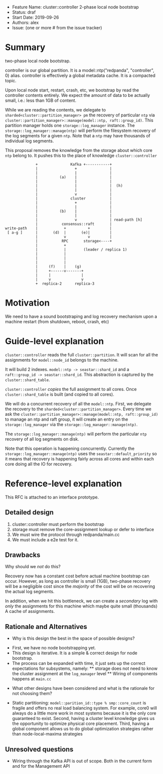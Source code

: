- Feature Name: cluster::controller 2-phase local node bootstrap
- Status: draf
- Start Date: 2019-09-26
- Authors: alex
- Issue: (one or more # from the issue tracker)

# Summary

two-phase local node bootstrap.

controller is our global partition. It is a model::ntp("redpanda", "controller", 0) alias.
controller is effectively a global metadata cache. It is a compacted topic.

Upon local node start, restart, crash, etc,
we bootstrap by read the controller contents entirely. We expect the
amount of data to be actually small, i.e.: less than 1GB of content.

While we are reading the contents, we delegate to
`sharded<cluster::partition_manager> pm` the recovery of particular `ntp` via
`cluster::partition_manager>::manage(model::ntp, raft::group_id)`.
This partition manager holds one `storage::log_manager` instance. The
`storage::log_manager::manage(ntp)` will perform the filesystem recovery of
the log segments for a given `ntp`. Note that a `ntp` may have thousands
of individual log segments.

This proposal removes the knowledge from the storage about which core `ntp`
belong to. It pushes this to the place of knowledge `cluster::controller`



```
              +               Kafka +-----------+
              |                 +               |
              |                 |               |
              |          (a)    |               |
              |                 |               |
              |                 |               |  (h)
              |                 |               |
              |                 v               |
              |               cluster           |
              |                 +               |
              |                 |               |
              |          (b)    |               |
              |                 |               |
              |                 v               | read-path [h]
              |           consensus::raft       |
write-path    |            +          +         |
 [ a-g ]      |       (d)  |       (e)|         |
              |            v          v         |
              |           RPC       storage<----+
              |            +
              |            |        (leader / replica 1)
              |            |
              |            |
              |            |
              |     (f)    |    (g)
              |     +------v-------+
              |     |              |
              |     v              v
              +  replica-2      replica-3

```

# Motivation

We need to have a sound bootstraping and log recovery mechanism
upon a machine restart (from shutdown, reboot, crash, etc)

# Guide-level explanation

`cluster::controller` reads the full `cluster::partition`. It will scan for
all the assignments for `model::node_id` belongs to the machine.

It will build 2 indexes. `model::ntp -> seastar::shard_id` and a
`raft::group_id -> seastar::shard_id`. This abstraction is captured by
the `cluster::shard_table`.

`cluster::controller` _copies_ the full assignment to all cores.
Once `cluster::shard_table` is built (and copied to all cores).

We will do a concurrent recovery of all the `model::ntp`. First,
we delegate the recovery to the `sharded<cluster::partition_manager>`.
Every time we ask the
`cluster::partition_manager>::manage(model::ntp, raft::group_id)` to
manage an ntp and raft group, it will create an entry on the
`storage::log_manager` via the `storage::log_manager::manage(ntp)`.

The `storage::log_manager::manage(ntp)` will perform the particular `ntp`
recovery of all log segments on disk.

Note that this operation is happening concurrently. Currently the
`storage::log_manager::manage(ntp)` uses the `seastar::default_priority`
so it means that recovery is happening fairly across all cores and within
each core doing all the IO for recovery.

# Reference-level explanation

This RFC is attached to an interface prototype.

## Detailed design


1. cluster::controller must perform the bootstrap
2. storage must remove the core-assignment lookup or defer to interface
3. We must wire the protocol through redpanda/main.cc
4. We must include a e2e test for it.

## Drawbacks

Why should we *not* do this?

Recovery now has a constant cost before actual machine bootstrap can occur.
However, as long as controller is small (1GB), two-phase recovery will be a
negligible cost since the _majority_ of the cost will be on recovering the
actual log segments.

In addition, when we hit this bottleneck, we can create a _secondary_ log
with _only_ the assignments for this machine which maybe quite small (thousands)
A cache of assignments.

## Rationale and Alternatives

- Why is this design the best in the space of possible designs?

* First, we have no node bootstrapping yet.
* This design is iterative. It is a simple & correct design for node bootstrap.
* The process can be expanded with time, it just sets up the correct
  expectations for subsystems, namely:
  **  storage does not need to know the cluster assignment at the
      `log_manager` level
  **  Wiring of components happens at `main.cc`


- What other designs have been considered and what is the rationale for not choosing them?

* Static partitioning:
  `model::parition_id::type % smp::core_count` is fragile and offers no real
  load balancing system. For example, core0 will always do a little more work
  in most systems because it is the only core guaranteed to exist.
  Second, having a cluster level knowledge gives us the opportunity to optimize
  physical core placement.
  Third, having a global component allows us to do global optimization
  strategies rather than node-local-maxima strategies

## Unresolved questions


* Wiring through the Kafka API is out of scope.
  Both in the current form and for the Management API
